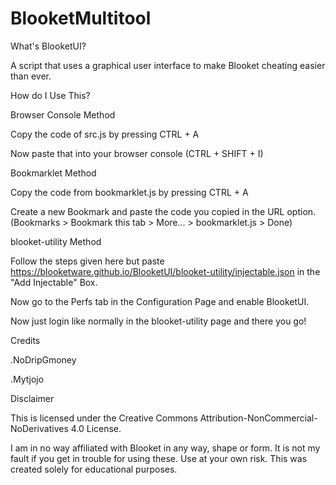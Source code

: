 # BlooketMultitool
What's BlooketUI?

A script that uses a graphical user interface to make Blooket cheating easier than ever.

How do I Use This?

Browser Console Method

Copy the code of src.js by pressing CTRL + A

Now paste that into your browser console (CTRL + SHIFT + I)

Bookmarklet Method

Copy the code from bookmarklet.js by pressing CTRL + A

Create a new Bookmark and paste the code you copied in the URL option. (Bookmarks > Bookmark this tab > More... > bookmarklet.js > Done)

blooket-utility Method

Follow the steps given here but paste https://blooketware.github.io/BlooketUI/blooket-utility/injectable.json in the "Add Injectable" Box.

Now go to the Perfs tab in the Configuration Page and enable BlooketUI.

Now just login like normally in the blooket-utility page and there you go!

Credits

.NoDripGmoney

.Mytjojo

Disclaimer

This is licensed under the Creative Commons Attribution-NonCommercial-NoDerivatives 4.0 License.


I am in no way affiliated with Blooket in any way, shape or form. It is not my fault if you get in trouble for using these. Use at your own risk.
This was created solely for educational purposes.

